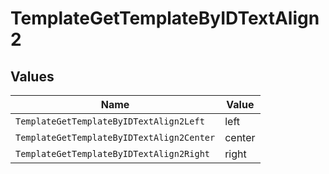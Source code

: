 # TemplateGetTemplateByIDTextAlign2


## Values

| Name                                      | Value                                     |
| ----------------------------------------- | ----------------------------------------- |
| `TemplateGetTemplateByIDTextAlign2Left`   | left                                      |
| `TemplateGetTemplateByIDTextAlign2Center` | center                                    |
| `TemplateGetTemplateByIDTextAlign2Right`  | right                                     |
